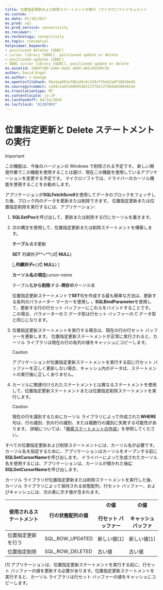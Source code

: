 ```yaml
---
title: 位置指定更新および削除ステートメントの実行 |マイクロソフトドキュメント
ms.custom: ''
ms.date: 01/19/2017
ms.prod: sql
ms.prod_service: connectivity
ms.reviewer: ''
ms.technology: connectivity
ms.topic: conceptual
helpviewer_keywords:
- positioned deletes [ODBC]
- cursor library [ODBC], positioned update or delete
- positioned updates [ODBC]
- ODBC cursor library [ODBC], positioned update or delete
ms.assetid: 1d64f309-2a6e-4ad1-a6b5-e81145549c56
author: David-Engel
ms.author: v-daenge
ms.openlocfilehash: 96a1aa891ef8ba26c6c239cf35e62a8f36018e65
ms.sourcegitcommit: ce94c2ad7a50945481172782c270b5b0206e61de
ms.translationtype: MT
ms.contentlocale: ja-JP
ms.lasthandoff: 04/14/2020
ms.locfileid: "81307003"
---
```

# <a name="executing-positioned-update-and-delete-statements"></a>位置指定更新と Delete ステートメントの実行
> [!IMPORTANT]  
>  この機能は、今後のバージョンの Windows で削除される予定です。 新しい開発作業でこの機能を使用することは避け、現在この機能を使用しているアプリケーションを変更する予定です。 マイクロソフトでは、ドライバーのカーソル機能を使用することをお勧めします。  
  
 アプリケーションが**SQLFetchScroll**を使用してデータのブロックをフェッチした後、ブロック内のデータを更新または削除できます。 位置指定更新または位置指定削除を実行するには、アプリケーション:  
  
1.  **SQLSetPos**を呼び出して、更新または削除する行にカーソルを置きます。  
  
2.  次の構文を使用して、位置指定更新または削除ステートメントを構築します。  
  
     **テーブル***名を*更新  
  
     **SET** *列識別子***=**{*式*&#124; **NULL**}  
  
     [**,***列識別子***=**{*式*&#124; **NULL**} ]  
  
     **カーソル名の現在***cursor-name*  
  
     テーブル名**から削除***する-***現在の***カーソル名*  
  
     位置指定更新ステートメントで**SET**句を作成する最も簡単な方法は、更新する各列のパラメーター マーカーを使用し **、SQLBindParameter**を使用して、更新する行の行セット バッファーにこれらをバインドすることです。 この場合、パラメーターの C データ型は行セット バッファーの C データ型と同じになります。  
  
3.  位置指定更新ステートメントを実行する場合は、現在の行の行セット バッファーを更新します。 位置指定更新ステートメントが正常に実行されると、カーソル ライブラリは現在の行の各列の値をキャッシュにコピーします。  
  
    > [!CAUTION]  
    >  アプリケーションが位置指定更新ステートメントを実行する前に行セット バッファーを正しく更新しない場合、キャッシュ内のデータは、ステートメントの実行後に正しくありません。  
  
4.  カーソルに関連付けられたステートメントとは異なるステートメントを使用して、位置指定更新ステートメントまたは位置指定削除ステートメントを実行します。  
  
    > [!CAUTION]  
    >  現在の行を識別するためにカーソル ライブラリによって作成された**WHERE**句は、行の識別、別の行の識別、または複数行の識別に失敗する可能性があります。 詳細については、「[検索ステートメントの作成](../../../odbc/reference/appendixes/constructing-searched-statements.md)」を参照してください。  
  
 すべての位置指定更新および削除ステートメントには、カーソル名が必要です。 カーソル名を指定するために、アプリケーションはカーソルをオープンする前に**SQLSetCursorName**を呼び出します。 ドライバーによって生成されたカーソル名を使用するには、アプリケーションは、カーソルが開かれた後**に SQLGetCursorName**を呼び出します。  
  
 カーソル ライブラリが位置指定更新または削除ステートメントを実行した後、カーソル ライブラリによって保持される状態配列、行セット バッファー、およびキャッシュには、次の表に示す値が含まれます。  
  
|使用されるステートメント|行の状態配列の値|の値<br /><br /> 行セット バッファー|の値<br /><br /> キャッシュ バッファ|  
|--------------------|-------------------------------|----------------------------------|---------------------------------|  
|位置指定更新を行う|SQL_ROW_UPDATED|新しい値[1]|新しい値[1]|  
|位置指定削除|SQL_ROW_DELETED|古い値|古い値|  
  
 [1] アプリケーションは、位置指定更新ステートメントを実行する前に、行セット バッファーの値を更新する必要があります。位置指定更新ステートメントを実行すると、カーソル ライブラリは行セット バッファーの値をキャッシュにコピーします。
